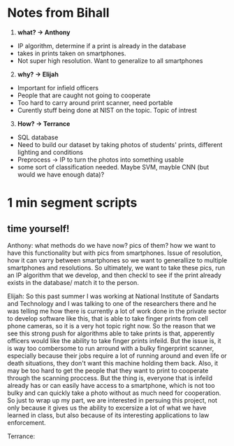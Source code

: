 # Notes from Bihall

1) **what? -> Anthony**
  - IP algorithm, determine if a print is already in the database
  - takes in prints taken on smartphones.  
  - Not super high resolution. Want to generalize to all smartphones
  
2) **why? -> Elijah**
  - Important for infield officers
  - People that are caught not going to cooperate
  - Too hard to carry around print scanner, need portable
  - Curently stuff being done at NIST on the topic.  Topic of intrest

3) **How? -> Terrance**
  - SQL database
  - Need to build our dataset by taking photos of students' prints, different lighting and conditions
  - Preprocess -> IP to turn the photos into something usable
  - some sort of classification needed.  Maybe SVM, mayble CNN (but would we have enough data)?
  
# 1 min segment scripts
## time yourself!

Anthony:  what methods do we have now?  pics of them? how we want to have this functionality but with pics from smartphones. Issue of resolution, how it can varry between smartphones so we want to generallize to multiple smartphones and resolutions. So ultimately, we want to take these pics, run an IP algorithm that we develop, and then checkl to see if the print already exists in the database/ match it to the person.

Elijah: So this past summer I was working at National Institute of Sandarts and Technology and I was talking to one of the researchers there and he was telling me how there is currently a lot of work done in the private sector to develop software like this, that is able to  take finger prints from cell phone cameras, so it is a very hot topic right now.  So the reason that we see this strong push for algorithms able to take prints is that, apperently officers would like the ability to take finger prints infeild. But the issue is, it is way too combersome to run arround with a bulky fingerprint scanner, especially because their jobs require a lot of running around and even life or death situations, they don't want this machine holding them back. Also, it may be too hard to get the people that they want to print to cooperate through the scanning proccess.  But the thing is, everyone that is infeild already has or can easily have access to a smartphone, which is not too bulky and can quickly take a photo without as much need for cooperation. So just to wrap up my part, we are interested in persuing this project, not only because it gives us the ability to excersize a lot of what we have learned in class, but also because of its interesting applications to law enforcement.

Terrance:
